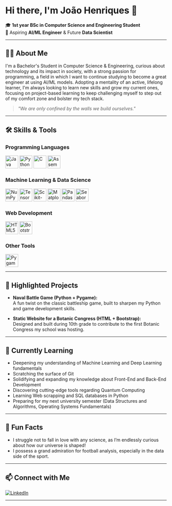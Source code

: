 # Hi there, I'm João Henriques 👋

🎓 **1st year BSc in Computer Science and Engineering Student**  
🚀 Aspiring **AI/ML Engineer** & Future **Data Scientist**

---

## 👨‍💻 About Me

I'm a Bachelor's Student in Computer Science & Engineering, curious about technology and its impact in society, with a strong passion for programming, a field in which I want to continue studying to become a great engineer at using AI/ML models. Adopting a mentality of an active, lifelong learner, I'm always looking to learn new skills and grow my current ones, focusing on project-based learning to keep challenging myself to step out of my comfort zone and bolster my tech stack.

> _"We are only confined by the walls we build ourselves."_

---

## 🛠️ Skills & Tools

### Programming Languages
<p>
  <img src="https://cdn.jsdelivr.net/gh/devicons/devicon/icons/java/java-original.svg" alt="Java" width="40" height="40"/>
  <img src="https://cdn.jsdelivr.net/gh/devicons/devicon/icons/python/python-original.svg" alt="Python" width="40" height="40"/>
  <img src="https://cdn.jsdelivr.net/gh/devicons/devicon/icons/c/c-original.svg" alt="C" width="40" height="40"/>
  <img src="https://victorxirau.tech/static/media/asm.634b4922.png" alt="Assembly" width="40" height="40"/>
</p>

### Machine Learning & Data Science
<p>
  <img src="https://cdn.jsdelivr.net/gh/devicons/devicon/icons/numpy/numpy-original.svg" alt="NumPy" width="40" height="40"/>
  <img src="https://cdn.jsdelivr.net/gh/devicons/devicon/icons/tensorflow/tensorflow-original.svg" alt="TensorFlow" width="40" height="40"/>
  <img src="https://raw.githubusercontent.com/simple-icons/simple-icons/develop/icons/scikitlearn.svg" alt="Scikit-Learn" width="40" height="40"/>
  <img src="https://matplotlib.org/3.5.0/_static/images/logo2.svg" alt="Matplotlib" width="40" height="40"/>
  <img src="https://cdn.jsdelivr.net/gh/devicons/devicon/icons/pandas/pandas-original.svg" alt="Pandas" width="40" height="40"/>
  <img src="https://seaborn.pydata.org/_images/logo-mark-lightbg.svg" alt="Seaborn" width="40" height="40"/>
</p>

### Web Development
<p>
  <img src="https://cdn.jsdelivr.net/gh/devicons/devicon/icons/html5/html5-original.svg" alt="HTML5" width="40" height="40"/>
  <img src="https://cdn.jsdelivr.net/gh/devicons/devicon/icons/bootstrap/bootstrap-original.svg" alt="Bootstrap" width="40" height="40"/>
</p>

### Other Tools
<p>
  <img src="https://www.pygame.org/docs/_static/pygame.ico" alt="Pygame" width="40" height="40"/>
</p>

---

## 🚩 Highlighted Projects

- **Naval Battle Game (Python + Pygame):**  
  A fun twist on the classic battleship game, built to sharpen my Python and game development skills.

- **Static Website for a Botanic Congress (HTML + Bootstrap):**  
  Designed and built during 10th grade to contribute to the first Botanic Congress my school was hosting.

---

## 🌱 Currently Learning

- Deepening my understanding of Machine Learning and Deep Learning fundamentals
- Scratching the surface of Git
- Solidifying and expanding my knowledge about Front-End and Back-End Development
- Discovering cutting-edge tools regarding Quantum Computing
- Learning Web scrapping and SQL databases in Python
- Preparing for my next university semester (Data Structures and Algorithms, Operating Systems Fundamentals)

---

## 🤔 Fun Facts

- I struggle not to fall in love with any science, as I’m endlessly curious about how our universe is shaped!
- I possess a grand admiration for football analysis, especially in the data side of the sport.

---

## 📫 Connect with Me

[![LinkedIn](https://img.shields.io/badge/-João%20Henriques-blue?style=flat-square&logo=Linkedin&logoColor=white&link=https://www.linkedin.com/in/jmhenriques/)](https://www.linkedin.com/in/jmhenriques/)

---

<!--
Feel free to add GitHub stats, trophies, or more projects!
-->
